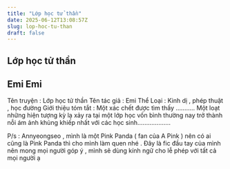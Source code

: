 ```yaml
---
title: "Lớp học tử thần"
date: 2025-06-12T13:08:57Z
slug: lop-hoc-tu-than
draft: false
---
```


## Lớp học tử thần

## Emi Emi

Tên truyện : Lớp học tử thần
Tên tác giả : Emi
Thể Loại : Kinh dị , phép thuật , học đường
Giới thiệu tóm tắt : Một xác chết được tìm thấy ……….. Một loạt những hiện tượng kỳ lạ xảy ra tại một lớp học vốn bình thường nay trở thành nỗi ám ảnh khủng khiếp nhất với các học sinh……………….
 
P/s : Annyeongseo , mình là một Pink Panda ( fan của A Pink ) nên có ai cũng là Pink Panda thì cho mình làm quen nhé . Đây là fic đầu tay của mình nên mong mọi người góp ý , mình sẽ dùng kính ngữ cho lễ phép với tất cả mọi người ạ